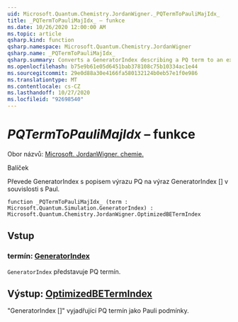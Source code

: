 ```yaml
---
uid: Microsoft.Quantum.Chemistry.JordanWigner._PQTermToPauliMajIdx_
title: _PQTermToPauliMajIdx_ – funkce
ms.date: 10/26/2020 12:00:00 AM
ms.topic: article
qsharp.kind: function
qsharp.namespace: Microsoft.Quantum.Chemistry.JordanWigner
qsharp.name: _PQTermToPauliMajIdx_
qsharp.summary: Converts a GeneratorIndex describing a PQ term to an expression 'GeneratorIndex[]' in terms of Paulis
ms.openlocfilehash: b75e9b61e05d6451bab378108c75b10334ac1e44
ms.sourcegitcommit: 29e0d88a30e4166fa580132124b0eb57e1f0e986
ms.translationtype: MT
ms.contentlocale: cs-CZ
ms.lasthandoff: 10/27/2020
ms.locfileid: "92698540"
---
```

# <a name="_pqtermtopaulimajidx_-function"></a>_PQTermToPauliMajIdx_ – funkce

Obor názvů: [Microsoft. JordanWigner. chemie.](xref:Microsoft.Quantum.Chemistry.JordanWigner)

Balíček [](https://nuget.org/packages/)


Převede GeneratorIndex s popisem výrazu PQ na výraz GeneratorIndex [] v souvislosti s Paul.

```qsharp
function _PQTermToPauliMajIdx_ (term : Microsoft.Quantum.Simulation.GeneratorIndex) : Microsoft.Quantum.Chemistry.JordanWigner.OptimizedBETermIndex
```


## <a name="input"></a>Vstup

### <a name="term--generatorindex"></a>termín: [GeneratorIndex](xref:Microsoft.Quantum.Simulation.GeneratorIndex)

`GeneratorIndex` představuje PQ termín.



## <a name="output--optimizedbetermindex"></a>Výstup: [OptimizedBETermIndex](xref:Microsoft.Quantum.Chemistry.JordanWigner.OptimizedBETermIndex)

"GeneratorIndex []" vyjadřující PQ termín jako Pauli podmínky.